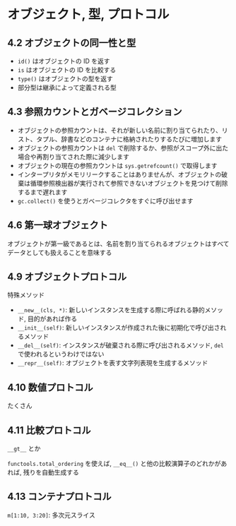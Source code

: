 # オブジェクト, 型, プロトコル

## 4.2 オブジェクトの同一性と型

- `id()` はオブジェクトの ID を返す
- `is` はオブジェクトの ID を比較する
- `type()` はオブジェクトの型を返す
- 部分型は継承によって定義される型

## 4.3 参照カウントとガベージコレクション

- オブジェクトの参照カウントは、それが新しい名前に割り当てられたり、リスト、タプル、辞書などのコンテナに格納されたりするたびに増加します
- オブジェクトの参照カウントは `del` で削除するか、参照がスコープ外に出た場合や再割り当てされた際に減少します
- オブジェクトの現在の参照カウントは `sys.getrefcount()` で取得します
- インタープリタがメモリリークすることはありませんが、オブジェクトの破棄は循環参照検出器が実行されて参照できないオブジェクトを見つけて削除するまで遅れます
- `gc.collect()` を使うとガベージコレクタをすぐに呼び出せます

## 4.6 第一球オブジェクト

オブジェクトが第一級であるとは、名前を割り当てられるオブジェクトはすべてデータとしても扱えることを意味する

## 4.9 オブジェクトプロトコル

特殊メソッド
- `__new__(cls, *)`: 新しいインスタンスを生成する際に呼ばれる静的メソッド, 目的があれば作る
- `__init__(self)`: 新しいインスタンスが作成された後に初期化で呼び出されるメソッド
- `__del__(self)`: インスタンスが破棄される際に呼び出されるメソッド, `del` で使われるというわけではない
- `__repr__(self)`: オブジェクトを表す文字列表現を生成するメソッド

## 4.10 数値プロトコル

たくさん

## 4.11 比較プロトコル

`__gt__` とか

`functools.total_ordering` を使えば, `__eq__()` と他の比較演算子のどれかがあれば, 残りを自動生成する

## 4.13 コンテナプロトコル

`m[1:10, 3:20]`: 多次元スライス
